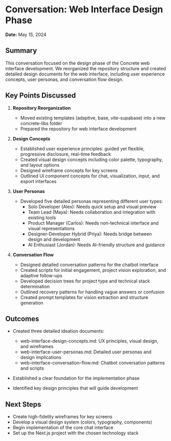 # Conversation: Web Interface Design Phase

**Date:** May 15, 2024

## Summary

This conversation focused on the design phase of the Concrete web interface development. We reorganized the repository structure and created detailed design documents for the web interface, including user experience concepts, user personas, and conversation flow design.

## Key Points Discussed

1. **Repository Reorganization**
   - Moved existing templates (adaptive, base, vite-supabase) into a new concrete-libs folder
   - Prepared the repository for web interface development

2. **Design Concepts**
   - Established user experience principles: guided yet flexible, progressive disclosure, real-time feedback
   - Created visual design concepts including color palette, typography, and layout options
   - Designed wireframe concepts for key screens
   - Outlined UI component concepts for chat, visualization, input, and export interfaces

3. **User Personas**
   - Developed five detailed personas representing different user types:
     - Solo Developer (Alex): Needs quick setup and visual preview
     - Team Lead (Maya): Needs collaboration and integration with existing tools
     - Product Manager (Carlos): Needs non-technical interface and visual representations
     - Designer-Developer Hybrid (Priya): Needs bridge between design and development
     - AI Enthusiast (Jordan): Needs AI-friendly structure and guidance

4. **Conversation Flow**
   - Designed detailed conversation patterns for the chatbot interface
   - Created scripts for initial engagement, project vision exploration, and adaptive follow-ups
   - Developed decision trees for project type and technical stack determination
   - Outlined recovery patterns for handling vague answers or confusion
   - Created prompt templates for vision extraction and structure generation

## Outcomes

- Created three detailed ideation documents:
  - web-interface-design-concepts.md: UX principles, visual design, and wireframes
  - web-interface-user-personas.md: Detailed user personas and design implications
  - web-interface-conversation-flow.md: Chatbot conversation patterns and scripts

- Established a clear foundation for the implementation phase
- Identified key design principles that will guide development

## Next Steps

- Create high-fidelity wireframes for key screens
- Develop a visual design system (colors, typography, components)
- Begin implementation of the core chat interface
- Set up the Next.js project with the chosen technology stack 